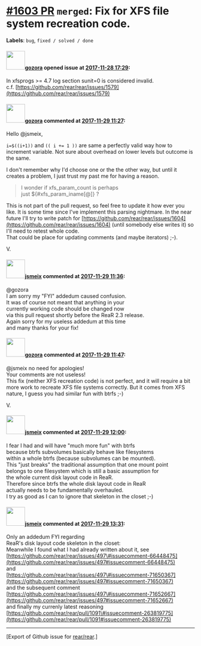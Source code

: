 [\#1603 PR](https://github.com/rear/rear/pull/1603) `merged`: Fix for XFS file system recreation code.
======================================================================================================

**Labels**: `bug`, `fixed / solved / done`

#### <img src="https://avatars.githubusercontent.com/u/12116358?u=1c5ba9dcee5ca3082f03029a7fbe647efd30eb49&v=4" width="50">[gozora](https://github.com/gozora) opened issue at [2017-11-28 17:29](https://github.com/rear/rear/pull/1603):

In xfsprogs &gt;= 4.7 log section sunit=0 is considered invalid.  
c.f.
[https://github.com/rear/rear/issues/1579](https://github.com/rear/rear/issues/1579)

#### <img src="https://avatars.githubusercontent.com/u/12116358?u=1c5ba9dcee5ca3082f03029a7fbe647efd30eb49&v=4" width="50">[gozora](https://github.com/gozora) commented at [2017-11-29 11:27](https://github.com/rear/rear/pull/1603#issuecomment-347832457):

Hello @jsmeix,

`i=$((i+1))` and `(( i += 1 ))` are same a perfectly valid way how to
increment variable. Not sure about overhead on lower levels but outcome
is the same.

I don't remember why I'd choose one or the the other way, but until it
creates a problem, I just trust my past me for having a reason.

> I wonder if xfs\_param\_count is perhaps  
> just ${\#xfs\_param\_iname\[@\]} ?

This is not part of the pull request, so feel free to update it how ever
you like. It is some time since I've implement this parsing nightmare.
In the near future I'll try to write patch for
[https://github.com/rear/rear/issues/1604](https://github.com/rear/rear/issues/1604)
(until somebody else writes it) so I'll need to retest whole code.  
That could be place for updating comments (and maybe iterators) ;-).

V.

#### <img src="https://avatars.githubusercontent.com/u/1788608?u=925fc54e2ce01551392622446ece427f51e2f0ce&v=4" width="50">[jsmeix](https://github.com/jsmeix) commented at [2017-11-29 11:36](https://github.com/rear/rear/pull/1603#issuecomment-347834421):

@gozora  
I am sorry my "FYI" addedum caused confusion.  
It was of course not meant that anything in your  
currently working code should be changed now  
via this pull request shortly before the ReaR 2.3 release.  
Again sorry for my useless addedum at this time  
and many thanks for your fix!

#### <img src="https://avatars.githubusercontent.com/u/12116358?u=1c5ba9dcee5ca3082f03029a7fbe647efd30eb49&v=4" width="50">[gozora](https://github.com/gozora) commented at [2017-11-29 11:47](https://github.com/rear/rear/pull/1603#issuecomment-347836902):

@jsmeix no need for apologies!  
Your comments are not useless!  
This fix (neither XFS recreation code) is not perfect, and it will
require a bit more work to recreate XFS file systems correctly. But it
comes from XFS nature, I guess you had similar fun with btrfs ;-)

V.

#### <img src="https://avatars.githubusercontent.com/u/1788608?u=925fc54e2ce01551392622446ece427f51e2f0ce&v=4" width="50">[jsmeix](https://github.com/jsmeix) commented at [2017-11-29 12:00](https://github.com/rear/rear/pull/1603#issuecomment-347839823):

I fear I had and will have "much more fun" with btrfs  
because btrfs subvolumes basically behave like filesystems  
within a whole btrfs (because subvolumes can be mounted).  
This "just breaks" the traditional assumption that one mount point  
belongs to one filesystem which is still a basic assumption for  
the whole current disk layout code in ReaR.  
Therefore since btrfs the whole disk layout code in ReaR  
actually needs to be fundamentally overhauled.  
I try as good as I can to ignore that skeleton in the closet ;-)

#### <img src="https://avatars.githubusercontent.com/u/1788608?u=925fc54e2ce01551392622446ece427f51e2f0ce&v=4" width="50">[jsmeix](https://github.com/jsmeix) commented at [2017-11-29 13:31](https://github.com/rear/rear/pull/1603#issuecomment-347860869):

Only an addedum FYI regarding  
ReaR's disk layout code skeleton in the closet:  
Meanwhile I found what I had already written about it, see  
[https://github.com/rear/rear/issues/497\#issuecomment-66448475](https://github.com/rear/rear/issues/497#issuecomment-66448475)  
and  
[https://github.com/rear/rear/issues/497\#issuecomment-71650367](https://github.com/rear/rear/issues/497#issuecomment-71650367)  
and the subsequent comment  
[https://github.com/rear/rear/issues/497\#issuecomment-71652667](https://github.com/rear/rear/issues/497#issuecomment-71652667)  
and finally my currenly latest reasoning  
[https://github.com/rear/rear/pull/1091\#issuecomment-263819775](https://github.com/rear/rear/pull/1091#issuecomment-263819775)

------------------------------------------------------------------------

\[Export of Github issue for
[rear/rear](https://github.com/rear/rear).\]
